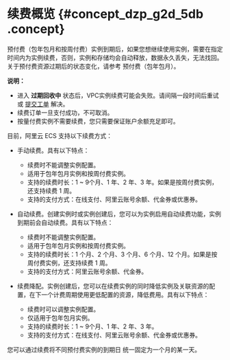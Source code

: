 # 续费概览 {#concept_dzp_g2d_5db .concept}

预付费（包年包月和按周付费）实例到期后，如果您想继续使用实例，需要在指定时间内为实例续费，否则，实例和存储均会自动释放，数据永久丢失，无法找回。关于预付费资源过期后的状态变化，请参考 预付费（包年包月）。

**说明：** 

-   进入 **过期回收中** 状态后，VPC实例续费可能会失败。请间隔一段时间后重试或 [提交工单](https://selfservice.console.aliyun.com/ticket/createIndex) 解决。
-   续费订单一旦支付成功，不可取消。
-   按量付费实例不需要续费，您只需要保证账户余额充足即可。

目前，阿里云 ECS 支持以下续费方式：

-   手动续费。具有以下特点：

    -   续费时不能调整实例配置。
    -   适用于包年包月实例和按周付费实例。
    -   支持的续费时长：1 ~ 9个月、1 年、2 年、3 年。如果是按周付费实例，还支持续费 1 周。
    -   支持的支付方式：在线支付、阿里云账号余额、代金券或优惠券。
-   自动续费。创建实例时或实例创建后，您可以为实例启用自动续费功能，实例到期前会自动续费。具有以下特点：

    -   续费时不能调整实例配置。
    -   适用于包年包月实例和按周付费实例。
    -   支持的续费时长：1 个月、2 个月、3 个月、6 个月、12 个月。如果是按周付费实例，还支持续费 1 周。
    -   支持的支付方式：阿里云账号余额、代金券。
-   续费降配。实例创建后，您可以在续费实例的同时降低实例及关联资源的配置，在下一个计费周期使用更低配置的资源，降低费用。具有以下特点：

    -   续费时可以调整实例配置。
    -   仅适用于包年包月实例。
    -   支持的续费时长：1 ~ 9个月、1 年、2 年、3 年。
    -   支持的支付方式：在线支付、阿里云账号余额、代金券或优惠券。

您可以通过续费将不同预付费实例的到期日 统一固定为一个月的某一天。

